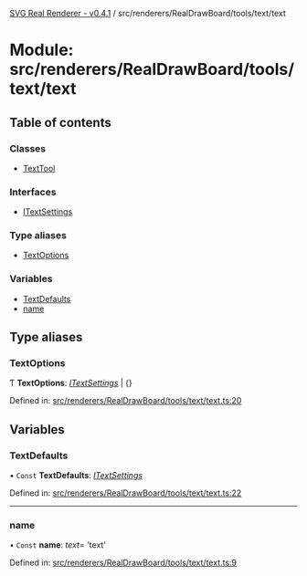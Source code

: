 [SVG Real Renderer - v0.4.1](../docs.md) / src/renderers/RealDrawBoard/tools/text/text

# Module: src/renderers/RealDrawBoard/tools/text/text

## Table of contents

### Classes

- [TextTool](../classes/src_renderers_realdrawboard_tools_text_text.texttool.md)

### Interfaces

- [ITextSettings](../interfaces/src_renderers_realdrawboard_tools_text_text.itextsettings.md)

### Type aliases

- [TextOptions](src_renderers_realdrawboard_tools_text_text.md#textoptions)

### Variables

- [TextDefaults](src_renderers_realdrawboard_tools_text_text.md#textdefaults)
- [name](src_renderers_realdrawboard_tools_text_text.md#name)

## Type aliases

### TextOptions

Ƭ **TextOptions**: [*ITextSettings*](../interfaces/src_renderers_realdrawboard_tools_text_text.itextsettings.md) \| {}

Defined in: [src/renderers/RealDrawBoard/tools/text/text.ts:20](https://github.com/HarshKhandeparkar/svg-real-renderer/blob/9463376/src/renderers/RealDrawBoard/tools/text/text.ts#L20)

## Variables

### TextDefaults

• `Const` **TextDefaults**: [*ITextSettings*](../interfaces/src_renderers_realdrawboard_tools_text_text.itextsettings.md)

Defined in: [src/renderers/RealDrawBoard/tools/text/text.ts:22](https://github.com/HarshKhandeparkar/svg-real-renderer/blob/9463376/src/renderers/RealDrawBoard/tools/text/text.ts#L22)

___

### name

• `Const` **name**: *text*= 'text'

Defined in: [src/renderers/RealDrawBoard/tools/text/text.ts:9](https://github.com/HarshKhandeparkar/svg-real-renderer/blob/9463376/src/renderers/RealDrawBoard/tools/text/text.ts#L9)
